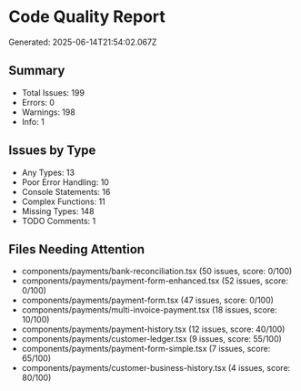 # Code Quality Report

Generated: 2025-06-14T21:54:02.067Z

## Summary
- Total Issues: 199
- Errors: 0
- Warnings: 198
- Info: 1

## Issues by Type
- Any Types: 13
- Poor Error Handling: 10
- Console Statements: 16
- Complex Functions: 11
- Missing Types: 148
- TODO Comments: 1

## Files Needing Attention
- components/payments/bank-reconciliation.tsx (50 issues, score: 0/100)
- components/payments/payment-form-enhanced.tsx (52 issues, score: 0/100)
- components/payments/payment-form.tsx (47 issues, score: 0/100)
- components/payments/multi-invoice-payment.tsx (18 issues, score: 10/100)
- components/payments/payment-history.tsx (12 issues, score: 40/100)
- components/payments/customer-ledger.tsx (9 issues, score: 55/100)
- components/payments/payment-form-simple.tsx (7 issues, score: 65/100)
- components/payments/customer-business-history.tsx (4 issues, score: 80/100)
